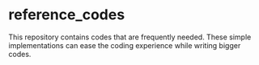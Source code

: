 # reference_codes
This repository contains codes that are frequently needed. These simple implementations can ease the coding experience while writing bigger codes. 
